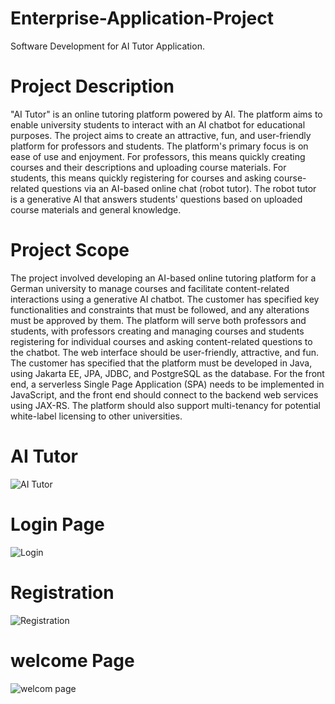 # Enterprise-Application-Project
Software Development for AI Tutor Application.


# Project Description
"AI Tutor" is an online tutoring platform powered by AI. The platform aims to enable university students to interact with an AI chatbot for educational purposes. The project aims to create an attractive, fun, and user-friendly platform for professors and students.
The platform's primary focus is on ease of use and enjoyment. For professors, this means quickly creating courses and their descriptions and uploading course materials. For students, this means quickly registering for courses and asking course-related questions via an AI-based online chat (robot tutor). The robot tutor is a generative AI that answers students' questions based on uploaded course materials and general knowledge.

# Project Scope
The project involved developing an AI-based online tutoring platform for a German university to manage courses and facilitate content-related interactions using a generative AI chatbot. The customer has specified key functionalities and constraints that must be followed, and any alterations must be approved by them. 
The platform will serve both professors and students, with professors creating and managing courses and students registering for individual courses and asking content-related questions to the chatbot. The web interface should be user-friendly, attractive, and fun. 
The customer has specified that the platform must be developed in Java, using Jakarta EE, JPA, JDBC, and PostgreSQL as the database. For the front end, a serverless Single Page Application (SPA) needs to be implemented in JavaScript, and the front end should connect to the backend web services using JAX-RS. The platform should also support multi-tenancy for potential white-label licensing to other universities.

# AI Tutor
![AI Tutor](https://github.com/user-attachments/assets/07532d19-9648-4b53-965c-7d24fd77c417)

# Login Page
![Login](https://github.com/user-attachments/assets/efb5c312-36c7-416c-ae4a-9d68b8584e81)

# Registration
![Registration](https://github.com/user-attachments/assets/3a278a79-8c66-4f9c-9311-c42181da43f4)

# welcome Page
![welcom page](https://github.com/user-attachments/assets/c6d37f16-f6e4-4e83-96c7-ec03a87c53ec)






